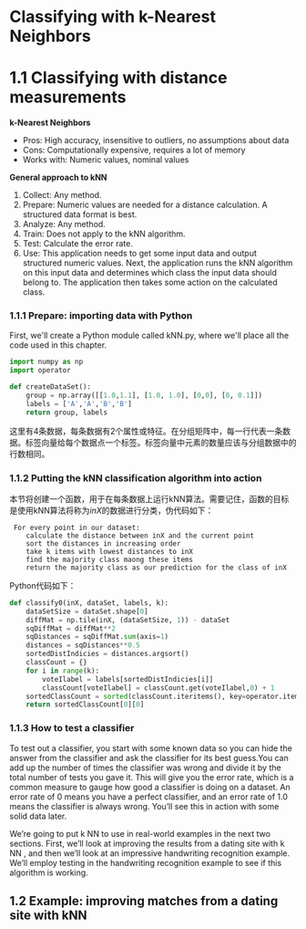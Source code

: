 # Classifying with k-Nearest Neighbors

# 1.1 Classifying with distance measurements

**k-Nearest Neighbors**

 - Pros: High accuracy, insensitive to outliers, no assumptions about data
 - Cons: Computationally expensive, requires a lot of memory
 - Works with: Numeric values, nominal values

**General approach to kNN**

1. Collect: Any method.
2. Prepare: Numeric values are needed for a distance calculation. A structured data format is best.
3. Analyze: Any method.
4. Train: Does not apply to the kNN algorithm.
5. Test: Calculate the error rate.
6. Use: This application needs to get some input data and output structured numeric values. Next, the application runs the kNN algorithm on this input data and determines which class the input data should belong to. The application then takes some action on the calculated class.

### 1.1.1 Prepare: importing data with Python

First, we'll create a Python module called kNN.py, where we'll place all the code used in this chapter.

```python
import numpy as np
import operator

def createDataSet():
    group = np.array([[1.0,1.1], [1.0, 1.0], [0,0], [0, 0.1]])
    labels = ['A','A','B','B']
    return group, labels
```

这里有4条数据，每条数据有2个属性或特征。在分组矩阵中，每一行代表一条数据。标签向量给每个数据点一个标签。标签向量中元素的数量应该与分组数据中的行数相同。

### 1.1.2  Putting the kNN classification algorithm into action

本节将创建一个函数，用于在每条数据上运行kNN算法。需要记住，函数的目标是使用kNN算法将称为*inX*的数据进行分类，伪代码如下：

```
 For every point in our dataset:
	calculate the distance between inX and the current point
	sort the distances in increasing order
	take k items with lowest distances to inX
	find the majority class maong these items
	return the majority class as our prediction for the class of inX
```

Python代码如下：

```python
def classify0(inX, dataSet, labels, k):
    dataSetSize = dataSet.shape[0]
    diffMat = np.tile(inX, (dataSetSize, 1)) - dataSet
    sqDiffMat = diffMat**2
    sqDistances = sqDiffMat.sum(axis=1)
    distances = sqDistances**0.5
    sortedDistIndicies = distances.argsort()
    classCount = {}
    for i in range(k):
        voteIlabel = labels[sortedDistIndicies[i]]
        classCount[voteIlabel] = classCount.get(voteIlabel,0) + 1
    sortedClassCount = sorted(classCount.iteritems(), key=operator.itemgetter(1), reverse=True)
    return sortedClassCount[0][0]
```

### 1.1.3 How to test a classifier

To test out a classifier, you start with some known data so you can hide the answer from the classifier and ask the classifier for its best guess.You can add up the number of times the classifier was wrong and divide it by the total number of tests you gave it. This will give you the error rate, which is a common measure to gauge how good a classifier is doing on a dataset. An error rate of 0 means you have a perfect classifier, and an error rate of 1.0 means the classifier is always wrong. You’ll see this in action with some solid data later.

We’re going to put k NN to use in real-world examples in the next two sections. First, we’ll look at improving the results from a dating site with k NN , and then we’ll look at an impressive handwriting
recognition example. We’ll employ testing in the handwriting recognition example to see if this algorithm is working.

## 1.2 Example: improving matches from a dating site with kNN

